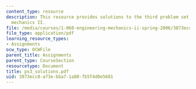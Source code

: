 ```yaml
---
content_type: resource
description: This resource provides solutions to the third problem set on engineering
  mechanics II.
file: /media/courses/1-060-engineering-mechanics-ii-spring-2006/3873ecc8a73ebba71a80fb5f4d0e5681_ps3_solutions.pdf
file_type: application/pdf
learning_resource_types:
- Assignments
ocw_type: OCWFile
parent_title: Assignments
parent_type: CourseSection
resourcetype: Document
title: ps3_solutions.pdf
uid: 3873ecc8-a73e-bba7-1a80-fb5f4d0e5681
---
```

